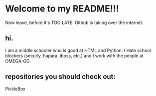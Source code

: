 # Welcome to my README!!!
Now leave, before it's TOO LATE. Github is taking over the internet.
## hi.
I am a middle schooler who is good at HTML and Python. I Hate school blockers (securly, hapara, iboss, etc.) and I work with the people at OMEGA-GD.
## repositories you should check out:
PickleBox
